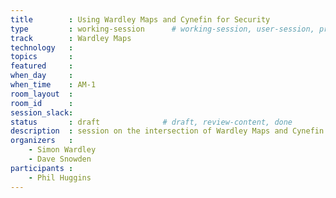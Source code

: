 ```yaml
---
title        : Using Wardley Maps and Cynefin for Security
type         : working-session      # working-session, user-session, product-session
track        : Wardley Maps
technology   :
topics       :
featured     :
when_day     :
when_time    : AM-1
room_layout  :
room_id      :
session_slack: 
status       : draft              # draft, review-content, done
description  : session on the intersection of Wardley Maps and Cynefin Framework for Security
organizers   :
    - Simon Wardley
    - Dave Snowden
participants :
    - Phil Huggins
---
```



<!--(add intro)

## WHY

(...)

## What

(...)

## Outcomes

(...)

## References

(...)


## Previous-->
